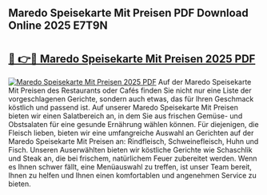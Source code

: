 ## Maredo Speisekarte Mit Preisen PDF Download Online 2025 E7T9N

# <h2><a href="http://gc7io3.nevu.top/?p=Maredo+Speisekarte+Mit+Preisen">🔗 👉🔴 Maredo Speisekarte Mit Preisen 2025 PDF</a></h2>

[![Maredo Speisekarte Mit Preisen 2025 PDF](https://i.imgur.com/dBaPXMq.png)](http://gc7io3.nevu.top/?p=Maredo+Speisekarte+Mit+Preisen)
Auf der Maredo Speisekarte Mit Preisen des Restaurants oder Cafés finden Sie nicht nur eine Liste der vorgeschlagenen Gerichte, sondern auch etwas, das für Ihren Geschmack köstlich und passend ist. Auf unserer Maredo Speisekarte Mit Preisen bieten wir einen Salatbereich an, in dem Sie aus frischen Gemüse- und Obstsalaten für eine gesunde Ernährung wählen können. Für diejenigen, die Fleisch lieben, bieten wir eine umfangreiche Auswahl an Gerichten auf der Maredo Speisekarte Mit Preisen an: Rindfleisch, Schweinefleisch, Huhn und Fisch. Unseren Auserwählten bieten wir köstliche Gerichte wie Schaschlik und Steak an, die bei frischem, natürlichem Feuer zubereitet werden. Wenn es Ihnen schwer fällt, eine Menüauswahl zu treffen, ist unser Team bereit, Ihnen zu helfen und Ihnen einen komfortablen und angenehmen Service zu bieten.
